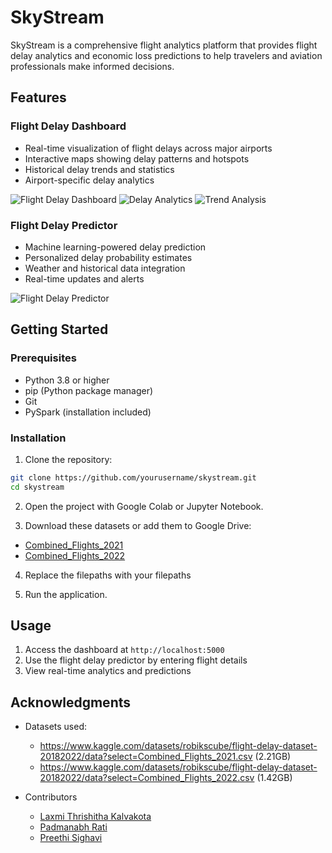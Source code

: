 # SkyStream

SkyStream is a comprehensive flight analytics platform that provides flight delay analytics and economic loss predictions to help travelers and aviation professionals make informed decisions.

## Features

### Flight Delay Dashboard
- Real-time visualization of flight delays across major airports
- Interactive maps showing delay patterns and hotspots
- Historical delay trends and statistics
- Airport-specific delay analytics

![Flight Delay Dashboard](https://github.com/user-attachments/assets/485d3188-bdde-4966-a935-86a58c6fa61e)
![Delay Analytics](https://github.com/user-attachments/assets/512c1545-0abd-46b1-89cf-6167f6944e10)
![Trend Analysis](https://github.com/user-attachments/assets/83752f73-9ebe-4cab-a6de-56c6f2706782)

### Flight Delay Predictor
- Machine learning-powered delay prediction
- Personalized delay probability estimates
- Weather and historical data integration
- Real-time updates and alerts

![Flight Delay Predictor](https://github.com/user-attachments/assets/dafa73b7-9f84-4046-9e3e-f065985551b1)

## Getting Started

### Prerequisites
- Python 3.8 or higher
- pip (Python package manager)
- Git
- PySpark (installation included)

### Installation

1. Clone the repository:
```bash
git clone https://github.com/yourusername/skystream.git
cd skystream
```

2. Open the project with Google Colab or Jupyter Notebook.

3. Download these datasets or add them to Google Drive:
- [Combined_Flights_2021](https://drive.google.com/file/d/1vtS1sV1aojTbge0kvf8mtKbebSYAMHjB/view?usp=sharing)
- [Combined_Flights_2022](https://drive.google.com/file/d/1Q96MUzaDm-Td1wqNcptKcLXNZkOk-xbw/view?usp=sharing)

4. Replace the filepaths with your filepaths

5. Run the application.


## Usage

1. Access the dashboard at `http://localhost:5000`
2. Use the flight delay predictor by entering flight details
3. View real-time analytics and predictions


## Acknowledgments

- Datasets used:
    - https://www.kaggle.com/datasets/robikscube/flight-delay-dataset-20182022/data?select=Combined_Flights_2021.csv (2.21GB)
    - https://www.kaggle.com/datasets/robikscube/flight-delay-dataset-20182022/data?select=Combined_Flights_2022.csv (1.42GB)

- Contributors
    - [Laxmi Thrishitha Kalvakota](https://www.linkedin.com/in/thrishitha-kalvakota/)
    - [Padmanabh Rati](https://www.linkedin.com/in/padmanabh-rathi-8b5083189/)
    - [Preethi Sighavi](https://www.linkedin.com/in/preethisighavi/)

